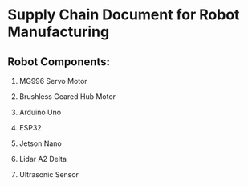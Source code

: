 # Supply Chain Document for Robot Manufacturing

## Robot Components:

1.	MG996 Servo Motor

2.	Brushless Geared Hub Motor

3.	Arduino Uno

4.	ESP32

5.	Jetson Nano

6.	Lidar A2 Delta

7.	Ultrasonic Sensor
